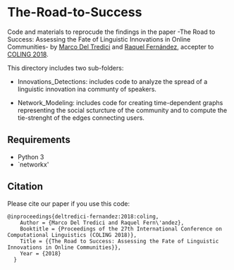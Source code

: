 # The-Road-to-Success

Code and materials to reprocude the findings in the paper -The Road to Success: Assessing the Fate of Linguistic Innovations in Online Communities- by [Marco Del Tredici](https://sites.google.com/site/marcodeltredici/) and [Raquel Fernández](https://staff.fnwi.uva.nl/r.fernandezrovira/), accepter to [COLING 2018](http://coling2018.org/).

This directory includes two sub-folders:

- Innovations_Detections: includes code to analyze the spread of a linguistic innovation ina communty of speakers.

- Network_Modeling: includes code for creating time-dependent graphs representing the social scturcture of the community and to compute the tie-strenght of the edges connecting users.

## Requirements

* Python 3
* `networkx'

## Citation

Please cite our paper if you use this code:
```
@inproceedings{deltredici-fernandez:2018:coling,
	Author = {Marco Del Tredici and Raquel Fern\'andez},
	Booktitle = {Proceedings of the 27th International Conference on Computational Linguistics (COLING 2018)},
	Title = {{The Road to Success: Assessing the Fate of Linguistic Innovations in Online Communities}},
	Year = {2018}
  }
``` 
